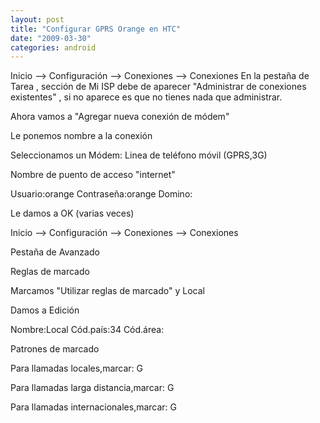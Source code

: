```yaml
---
layout: post
title: "Configurar GPRS Orange en HTC"
date: "2009-03-30"
categories: android
---
```


Inicio --> Configuración --> Conexiones --> Conexiones En la pestaña de Tarea , sección de Mi ISP debe de aparecer "Administrar de conexiones existentes" , si no aparece es que no tienes nada que administrar.

Ahora vamos a "Agregar nueva conexión de módem"

Le ponemos nombre a la conexión

Seleccionamos un Módem: Linea de teléfono móvil (GPRS,3G)

Nombre de puento de acceso "internet"

Usuario:orange Contraseña:orange Domino:

Le damos a OK (varias veces)

Inicio --> Configuración --> Conexiones --> Conexiones

Pestaña de Avanzado

Reglas de marcado

Marcamos "Utilizar reglas de marcado" y Local

Damos a Edición

Nombre:Local Cód.país:34 Cód.área:

Patrones de marcado

Para llamadas locales,marcar: G

Para llamadas larga distancia,marcar: G

Para llamadas internacionales,marcar: G
